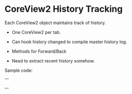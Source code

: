 ﻿# CoreView2 History Tracking

Each CoreView2 object maintains track of history.

* One CoreView2 per tab.

* Can hook history changed to compile master history log.

* Methods for Forward/Back

* Need to extract recent history somehow.

Sample code:



'''

'''
